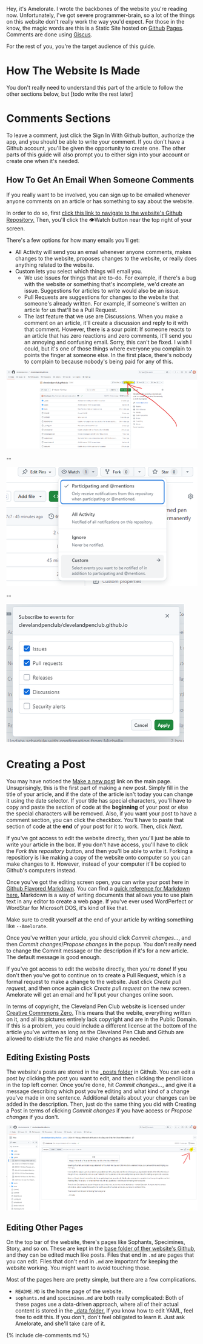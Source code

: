 Hey, it's Amelorate.
I wrote the backbones of the website you're reading now.
Unfortunately, I've got severe programmer-brain, so a lot of the things on this website don't really work the way you'd expect.
For those in the know, the magic words are this is a Static Site hosted on [Github](https://github.com/clevelandpenclub/clevelandpenclub.github.io) [Pages](https://pages.github.com).
Comments are done using [Giscus](https://giscus.app).

For the rest of you, you're the target audience of this guide.

# How The Website Is Made

You don't really need to understand this part of the article to follow the other sections below, but [todo write the rest later]

# Comments Sections

To leave a comment, just click the Sign In With Github button, authorize the app, and you should be able to write your comment.
If you don't have a Github account, you'll be given the opportunity to create one.
The other parts of this guide will also prompt you to either sign into your account or create one when it's needed.

## How To Get An Email When Someone Comments

If you really want to be involved, you can sign up to be emailed whenever anyone comments on an article or has something to say about the website.

In order to do so, first [click this link to navigate to the website's Github Repository.](https://github.com/clevelandpenclub/clevelandpenclub.github.io)
Then, you'll click the 👁️Watch button near the top right of your screen.

There's a few options for how many emails you'll get: 
* All Activity will send you an email whenever anyone comments, makes changes to the website, proposes changes to the website, or really does anything related to the website.
* Custom lets you select which things will email you.
  * We use Issues for things that are to-do.
    For example, if there's a bug with the website or something that's incomplete, we'd create an issue.
    Suggestions for articles to write would also be an issue.
   * Pull Requests are suggestions for changes to the website that someone's already written.
     For example, if someone's written an article for us that'll be a Pull Request.
   * The last feature that we use are Discussions.
     When you make a comment on an article, it'll create a discussion and reply to it with that comment.
     However, there is a sour point: If someone reacts to an article that has zero reactions and zero comments, it'll send you an annoying and confusing email.
     Sorry, this can't be fixed.
     I wish I could, but it's one of those things where everyone you complain to points the finger at someone else.
     In the first place, there's nobody to complain to because nobody's being paid for any of this.

![Arrow pointing to the Watch button](/assets/CommentTutorial1.png)

--

![Dropdown that appears when you click the Watch button](/assets/CommentTutorial2.png)

--

![Options popup when you click Custom](/assets/CommentTutorial3.png)

# Creating a Post

You may have noticed the [Make a new post](/tools/new-post.html) link on the main page.
Unsuprisingly, this is the first part of making a new post.
Simply fill in the title of your article, and if the date of the article isn't today you can change it using the date selector.
If your title has special characters, you'll have to copy and paste the section of code at the **beginning** of your post or else the special characters will be removed.
Also, if you want your post to have a comment section, you can click the checkbox.
You'll have to paste that section of code at the **end** of your post for it to work.
Then, click *Next*.

If you've got access to edit the website directly, then you'll just be able to write your article in the box.
If you don't have access, you'll have to click the *Fork this repository* button, and then you'll be able to write it.
Forking a repositiory is like making a copy of the website onto computer so you can make changes to it.
However, instead of your computer it'll be copied to Github's computers instead.

Once you've got the editing screen open, you can write your post here in [Github Flavored Markdown](https://docs.github.com/en/get-started/writing-on-github/getting-started-with-writing-and-formatting-on-github/basic-writing-and-formatting-syntax).
You can find a [quick reference for Markdown here.](https://gist.github.com/Myndex/5140d6fe98519bb15c503c490e713233)
Markdown is a way of writing documents that allows you to use plain text in any editor to create a web page.
If you've ever used WordPerfect or WordStar for Microsoft DOS, it's kind of like that.

Make sure to credit yourself at the end of your article by writing something like `--Amelorate`.

Once you've written your article, you should click *Commit changes...*, and then *Commit changes*/*Propose changes* in the popup.
You don't really need to change the Commit message or the description if it's for a new article.
The default message is good enough.

If you've got access to edit the website directly, then you're done!
If you don't then you've got to continue on to create a Pull Request, which is a formal request to make a change to the website.
Just click *Create pull request*, and then once again click *Create pull request* on the new screen.
Amelorate will get an email and he'll put your changes online soon.

In terms of copyright, the Cleveland Pen Club website is licensed under [Creative Commmons Zero.](https://creativecommons.org/public-domain/cc0/)
This means that the webite, everything written on it, and all its pictures entirely lack copyright and are in the Public Domain.
If this is a problem, you could include a different license at the bottom of the article you've written as long as the Cleveland Pen Club and Github are allowed to distriute the file and make changes as needed.

## Editing Existing Posts

The website's posts are stored in the [_posts folder](https://github.com/clevelandpenclub/clevelandpenclub.github.io/tree/main/_posts) in Github.
You can edit a post by clicking the post you want to edit, and then clicking the pencil icon in the top left corner.
Once you're done, hit *Commit changes...*, and give it a message describing which post you're editing and what kind of a change you've made in one sentence.
Additional details about your changes can be added in the description.
Then, just do the same thing you did with Creating a Post in terms of clicking *Commit changes* if you have access or *Propose changes* if you don't.

![Arrow pointing to the edit button](/assets/EditTutorial.png)

## Editing Other Pages

On the top bar of the website, there's pages like Sophants, Specimines, Story, and so on.
These are kept in the [base folder of ther website's Github](https://github.com/clevelandpenclub/clevelandpenclub.github.io), and they can be edited much like posts.
Files that end in `.md` are pages that you can edit.
Files that don't end in `.md` are important for keeping the website working.
You might want to avoid touching those.

Most of the pages here are pretty simple, but there are a few complications.
* `README.MD` is the home page of the website.
* `sophants.md` and `specimines.md` are both really complicated:
  Both of these pages use a data-driven approach, where all of their actual content is stored in the [_data folder.](https://github.com/clevelandpenclub/clevelandpenclub.github.io/tree/main/_data)
  If you know how to edit YAML, feel free to edit this.
  If you don't, don't feel obligated to learn it.
  Just ask Amelorate, and she'll take care of it.

{% include cle-comments.md %}
